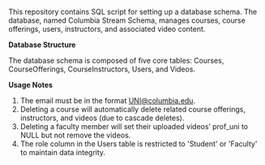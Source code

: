This repository contains SQL script for setting up a database schema. The database, named Columbia Stream Schema, manages courses, course offerings, users, instructors, and associated video content.

**Database Structure**

The database schema is composed of five core tables: Courses, CourseOfferings, CourseInstructors, Users, and Videos.

**Usage Notes**
1. The email must be in the format UNI@columbia.edu.
2. Deleting a course will automatically delete related course offerings, instructors, and videos (due to cascade deletes).
3. Deleting a faculty member will set their uploaded videos’ prof_uni to NULL but not remove the videos.
4. The role column in the Users table is restricted to 'Student' or 'Faculty' to maintain data integrity.

